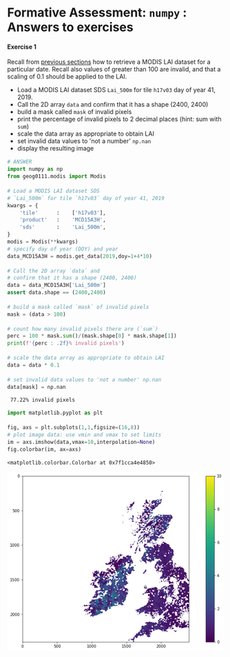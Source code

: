 # Formative Assessment: `numpy` : Answers to exercises

#### Exercise 1

Recall from [previous sections](030_NASA_MODIS_Earthdata.md#MOTA) how to retrieve a MODIS LAI dataset for a particular date. Recall also values of greater than 100 are invalid, and that a scaling of 0.1 should be applied to the LAI.

* Load a MODIS LAI dataset SDS `Lai_500m` for tile `h17v03` day of year 41, 2019. 
* Call the 2D array `data` and confirm that it has a shape (2400, 2400)
* build a mask called `mask` of invalid pixels 
* print the percentage of invalid pixels to 2 decimal places (hint: sum with `sum`)
* scale the data array as appropriate to obtain LAI
* set invalid data values to 'not a number' `np.nan`
* display the resulting image


```python
# ANSWER
import numpy as np
from geog0111.modis import Modis

# Load a MODIS LAI dataset SDS 
# `Lai_500m` for tile `h17v03` day of year 41, 2019
kwargs = {
    'tile'      :    ['h17v03'],
    'product'   :    'MCD15A3H',
    'sds'       :    'Lai_500m',
}
modis = Modis(**kwargs)
# specify day of year (DOY) and year
data_MCD15A3H = modis.get_data(2019,doy=1+4*10)

# Call the 2D array `data` and 
# confirm that it has a shape (2400, 2400)
data = data_MCD15A3H['Lai_500m']
assert data.shape == (2400,2400)

# build a mask called `mask` of invalid pixels
mask = (data > 100)

# count how many invalid pixels there are (`sum`)
perc = 100 * mask.sum()/(mask.shape[0] * mask.shape[1])
print(f'{perc : .2f}% invalid pixels')

# scale the data array as appropriate to obtain LAI
data = data * 0.1

# set invalid data values to 'not a number' np.nan
data[mask] = np.nan
```

     77.22% invalid pixels



```python
import matplotlib.pyplot as plt

fig, axs = plt.subplots(1,1,figsize=(16,8))
# plot image data: use vmin and vmax to set limits
im = axs.imshow(data,vmax=10,interpolation=None)
fig.colorbar(im, ax=axs)
```




    <matplotlib.colorbar.Colorbar at 0x7f1cca4e4850>




    
![png](A04_Numpy_answers_files/A04_Numpy_answers_3_1.png)
    

